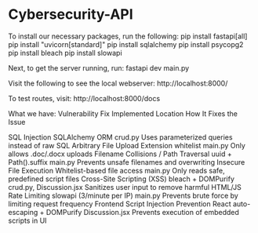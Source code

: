 # Cybersecurity-API

To install our necessary packages, run the following:
pip install fastapi[all]
pip install "uvicorn[standard]"
pip install sqlalchemy
pip install psycopg2
pip install bleach
pip install slowapi

Next, to get the server running, run:
fastapi dev main.py

Visit the following to see the local webserver:
http://localhost:8000/

To test routes, visit:
http://localhost:8000/docs


What we have:
Vulnerability                          Fix Implemented                        Location                   How It Fixes the Issue

SQL Injection                          SQLAlchemy ORM                         crud.py                    Uses parameterized queries instead of raw SQL
Arbitrary File Upload                  Extension whitelist                    main.py                    Only allows .doc/.docx uploads
Filename Collisions / Path Traversal   uuid + Path().suffix                   main.py                    Prevents unsafe filenames and overwriting
Insecure File Execution                Whitelist-based file access            main.py                    Only reads safe, predefined script files
Cross-Site Scripting (XSS)             bleach + DOMPurify                     crud.py, Discussion.jsx    Sanitizes user input to remove harmful HTML/JS
Rate Limiting                          slowapi (3/minute per IP)              main.py                    Prevents brute force by limiting request frequency
Frontend Script Injection Prevention   React auto-escaping + DOMPurify        Discussion.jsx             Prevents execution of embedded scripts in UI
